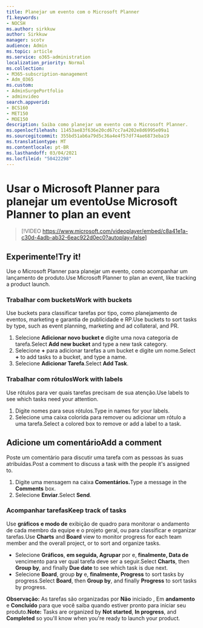 ```yaml
---
title: Planejar um evento com o Microsoft Planner
f1.keywords:
- NOCSH
ms.author: sirkkuw
author: Sirkkuw
manager: scotv
audience: Admin
ms.topic: article
ms.service: o365-administration
localization_priority: Normal
ms.collection:
- M365-subscription-management
- Adm_O365
ms.custom:
- AdminSurgePortfolio
- adminvideo
search.appverid:
- BCS160
- MET150
- MOE150
description: Saiba como planejar um evento com o Microsoft Planner.
ms.openlocfilehash: 11453ae83f636e20cd67cc7a4202e8d6995e09a1
ms.sourcegitcommit: 355bd51ab6a79d5c36a4e4f57df74ae6873eba19
ms.translationtype: MT
ms.contentlocale: pt-BR
ms.lasthandoff: 03/04/2021
ms.locfileid: "50422298"
---
```

# <a name="use-microsoft-planner-to-plan-an-event"></a><span data-ttu-id="3f473-103">Usar o Microsoft Planner para planejar um evento</span><span class="sxs-lookup"><span data-stu-id="3f473-103">Use Microsoft Planner to plan an event</span></span>

> [!VIDEO https://www.microsoft.com/videoplayer/embed/c8a41e1a-c30d-4adb-ab32-6eac922d0ec0?autoplay=false]

## <a name="try-it"></a><span data-ttu-id="3f473-104">Experimente!</span><span class="sxs-lookup"><span data-stu-id="3f473-104">Try it!</span></span>

<span data-ttu-id="3f473-105">Use o Microsoft Planner para planejar um evento, como acompanhar um lançamento de produto.</span><span class="sxs-lookup"><span data-stu-id="3f473-105">Use Microsoft Planner to plan an event, like tracking a product launch.</span></span>

### <a name="work-with-buckets"></a><span data-ttu-id="3f473-106">Trabalhar com buckets</span><span class="sxs-lookup"><span data-stu-id="3f473-106">Work with buckets</span></span>

<span data-ttu-id="3f473-107">Use buckets para classificar tarefas por tipo, como planejamento de eventos, marketing e garantia de publicidade e RP.</span><span class="sxs-lookup"><span data-stu-id="3f473-107">Use buckets to sort tasks by type, such as event planning, marketing and ad collateral, and PR.</span></span>

1. <span data-ttu-id="3f473-108">Selecione  **Adicionar novo bucket e**  digite uma nova categoria de tarefa.</span><span class="sxs-lookup"><span data-stu-id="3f473-108">Select  **Add new bucket**  and type a new task category.</span></span>
2. <span data-ttu-id="3f473-109">Selecione  **+**  para adicionar tarefas a um bucket e digite um nome.</span><span class="sxs-lookup"><span data-stu-id="3f473-109">Select  **+**  to add tasks to a bucket, and type a name.</span></span>
3. <span data-ttu-id="3f473-110">Selecione  **Adicionar Tarefa**.</span><span class="sxs-lookup"><span data-stu-id="3f473-110">Select  **Add Task**.</span></span>

### <a name="work-with-labels"></a><span data-ttu-id="3f473-111">Trabalhar com rótulos</span><span class="sxs-lookup"><span data-stu-id="3f473-111">Work with labels</span></span>

<span data-ttu-id="3f473-112">Use rótulos para ver quais tarefas precisam de sua atenção.</span><span class="sxs-lookup"><span data-stu-id="3f473-112">Use labels to see which tasks need your attention.</span></span>

1. <span data-ttu-id="3f473-113">Digite nomes para seus rótulos.</span><span class="sxs-lookup"><span data-stu-id="3f473-113">Type in names for your labels.</span></span>
2. <span data-ttu-id="3f473-114">Selecione uma caixa colorida para remover ou adicionar um rótulo a uma tarefa.</span><span class="sxs-lookup"><span data-stu-id="3f473-114">Select a colored box to remove or add a label to a task.</span></span>

## <a name="add-a-comment"></a><span data-ttu-id="3f473-115">Adicione um comentário</span><span class="sxs-lookup"><span data-stu-id="3f473-115">Add a comment</span></span>

<span data-ttu-id="3f473-116">Poste um comentário para discutir uma tarefa com as pessoas às suas atribuídas.</span><span class="sxs-lookup"><span data-stu-id="3f473-116">Post a comment to discuss a task with the people it's assigned to.</span></span>

1. <span data-ttu-id="3f473-117">Digite uma mensagem na caixa **Comentários.**</span><span class="sxs-lookup"><span data-stu-id="3f473-117">Type a message in the  **Comments**  box.</span></span>
2. <span data-ttu-id="3f473-118">Selecione  **Enviar**.</span><span class="sxs-lookup"><span data-stu-id="3f473-118">Select  **Send**.</span></span>

### <a name="keep-track-of-tasks"></a><span data-ttu-id="3f473-119">Acompanhar tarefas</span><span class="sxs-lookup"><span data-stu-id="3f473-119">Keep track of tasks</span></span>

<span data-ttu-id="3f473-120">Use  **gráficos**  **e modo de**  exibição de quadro para monitorar o andamento de cada membro da equipe e o projeto geral, ou para classificar e organizar tarefas.</span><span class="sxs-lookup"><span data-stu-id="3f473-120">Use  **Charts**  and  **Board**  view to monitor progress for each team member and the overall project, or to sort and organize tasks.</span></span>

- <span data-ttu-id="3f473-121">Selecione  **Gráficos**, **em seguida, Agrupar** por e, **finalmente, Data de**  vencimento para ver qual tarefa deve ser a seguir.</span><span class="sxs-lookup"><span data-stu-id="3f473-121">Select  **Charts**, then **Group by**, and finally **Due date**  to see which task is due next.</span></span>
- <span data-ttu-id="3f473-122">Selecione  **Board**, group **by** e, **finalmente, Progress**  to sort tasks by progress.</span><span class="sxs-lookup"><span data-stu-id="3f473-122">Select  **Board**, then **Group by**, and finally **Progress**  to sort tasks by progress.</span></span>

<span data-ttu-id="3f473-123">**Observação:**  As tarefas são organizadas por  **Não** iniciado , Em  **andamento** e  **Concluído**  para que você saiba quando estiver pronto para iniciar seu produto.</span><span class="sxs-lookup"><span data-stu-id="3f473-123">**Note:**  Tasks are organized by  **Not started**,  **In progress**, and  **Completed**  so you'll know when you're ready to launch your product.</span></span>